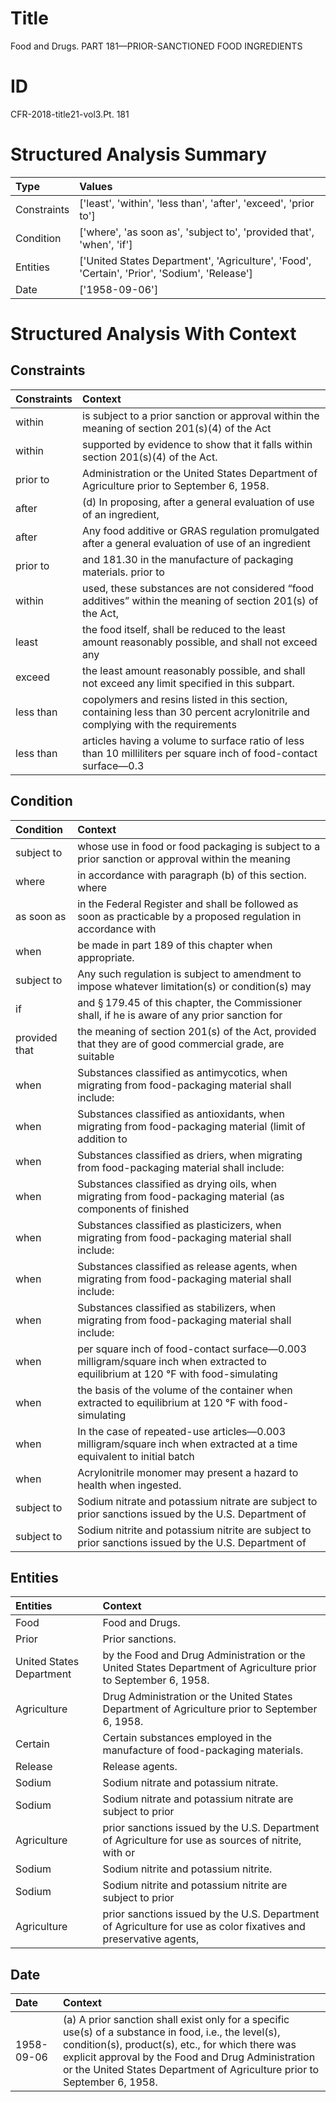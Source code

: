# Title

 Food and Drugs. PART 181—PRIOR-SANCTIONED FOOD INGREDIENTS


# ID

 CFR-2018-title21-vol3.Pt. 181


# Structured Analysis Summary

| Type        | Values                                                                                       |
|:------------|:---------------------------------------------------------------------------------------------|
| Constraints | ['least', 'within', 'less than', 'after', 'exceed', 'prior to']                              |
| Condition   | ['where', 'as soon as', 'subject to', 'provided that', 'when', 'if']                         |
| Entities    | ['United States Department', 'Agriculture', 'Food', 'Certain', 'Prior', 'Sodium', 'Release'] |
| Date        | ['1958-09-06']                                                                               |


# Structured Analysis With Context

 


## Constraints

| Constraints   | Context                                                                                                                         |
|:--------------|:--------------------------------------------------------------------------------------------------------------------------------|
| within        | is subject to a prior sanction or approval within the meaning of section 201(s)(4) of the Act                                   |
| within        | supported by evidence to show that it falls within  section 201(s)(4) of the Act.                                               |
| prior to      | Administration or the United States Department of Agriculture prior to  September 6, 1958.                                      |
| after         | (d) In proposing,  after a general evaluation of use of an ingredient,                                                          |
| after         | Any food additive or GRAS regulation promulgated  after a general evaluation of use of an ingredient                            |
| prior to      | and 181.30 in the manufacture of packaging materials. prior to                                                                  |
| within        | used, these substances are not considered &#8220;food additives&#8221; within the meaning of section 201(s) of the Act,         |
| least         | the food itself, shall be reduced to the least amount reasonably possible, and shall not exceed any                             |
| exceed        | the least amount reasonably possible, and shall not exceed  any limit specified in this subpart.                                |
| less than     | copolymers and resins listed in this section, containing less than 30 percent acrylonitrile and complying with the requirements |
| less than     | articles having a volume to surface ratio of less than 10 milliliters per square inch of food-contact surface&#8212;0.3         |


## Condition

| Condition     | Context                                                                                                                                     |
|:--------------|:--------------------------------------------------------------------------------------------------------------------------------------------|
| subject to    | whose use in food or food packaging is subject to a prior sanction or approval within the meaning                                           |
| where         | in accordance with paragraph (b) of this section. where                                                                                     |
| as soon as    | in the Federal Register and shall be followed as soon as practicable by a proposed regulation in accordance with                            |
| when          | be made in part 189 of this chapter when  appropriate.                                                                                      |
| subject to    | Any such regulation is  subject to amendment to impose whatever limitation(s) or condition(s) may                                           |
| if            | and &#167;&#8201;179.45 of this chapter, the Commissioner shall, if he is aware of any prior sanction for                                   |
| provided that | the meaning of section 201(s) of the Act, provided that they are of good commercial grade, are suitable                                     |
| when          | Substances classified as antimycotics,  when  migrating from food-packaging material shall include:                                         |
| when          | Substances classified as antioxidants,  when migrating from food-packaging material (limit of addition to                                   |
| when          | Substances classified as driers,  when  migrating from food-packaging material shall include:                                               |
| when          | Substances classified as drying oils,  when migrating from food-packaging material (as components of finished                               |
| when          | Substances classified as plasticizers,  when  migrating from food-packaging material shall include:                                         |
| when          | Substances classified as release agents,  when  migrating from food-packaging material shall include:                                       |
| when          | Substances classified as stabilizers,  when  migrating from food-packaging material shall include:                                          |
| when          | per square inch of food-contact surface&#8212;0.003 milligram/square inch when extracted to equilibrium at 120 &#176;F with food-simulating |
| when          | the basis of the volume of the container when extracted to equilibrium at 120 &#176;F with food-simulating                                  |
| when          | In the case of repeated-use articles&#8212;0.003 milligram/square inch when extracted at a time equivalent to initial batch                 |
| when          | Acrylonitrile monomer may present a hazard to health when  ingested.                                                                        |
| subject to    | Sodium nitrate and potassium nitrate are  subject to prior sanctions issued by the U.S. Department of                                       |
| subject to    | Sodium nitrite and potassium nitrite are  subject to prior sanctions issued by the U.S. Department of                                       |


## Entities

| Entities                 | Context                                                                                                          |
|:-------------------------|:-----------------------------------------------------------------------------------------------------------------|
| Food                     | Food  and Drugs.                                                                                                 |
| Prior                    | Prior  sanctions.                                                                                                |
| United States Department | by the Food and Drug Administration or the United States Department  of Agriculture prior to September 6, 1958.  |
| Agriculture              | Drug Administration or the United States Department of Agriculture  prior to September 6, 1958.                  |
| Certain                  | Certain  substances employed in the manufacture of food-packaging materials.                                     |
| Release                  | Release  agents.                                                                                                 |
| Sodium                   | Sodium  nitrate and potassium nitrate.                                                                           |
| Sodium                   | Sodium nitrate and potassium nitrate are subject to prior                                                        |
| Agriculture              | prior sanctions issued by the U.S. Department of Agriculture for use as sources of nitrite, with or              |
| Sodium                   | Sodium  nitrite and potassium nitrite.                                                                           |
| Sodium                   | Sodium nitrite and potassium nitrite are subject to prior                                                        |
| Agriculture              | prior sanctions issued by the U.S. Department of Agriculture for use as color fixatives and preservative agents, |


## Date

| Date       | Context                                                                                                                                                                                                                                                                                      |
|:-----------|:---------------------------------------------------------------------------------------------------------------------------------------------------------------------------------------------------------------------------------------------------------------------------------------------|
| 1958-09-06 | (a) A prior sanction shall exist only for a specific use(s) of a substance in food, i.e., the level(s), condition(s), product(s), etc., for which there was explicit approval by the Food and Drug Administration or the United States Department of Agriculture prior to September 6, 1958. |


